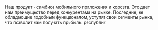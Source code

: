 Наш продукт - симбиоз мобильного приложения и корсета. Это дает нам преимущество перед конкурентами на рынке. Последние, не обладающие подобным функционалом, уступят свои сегменты рынка, что позволит нам получать прибыль.
республик

